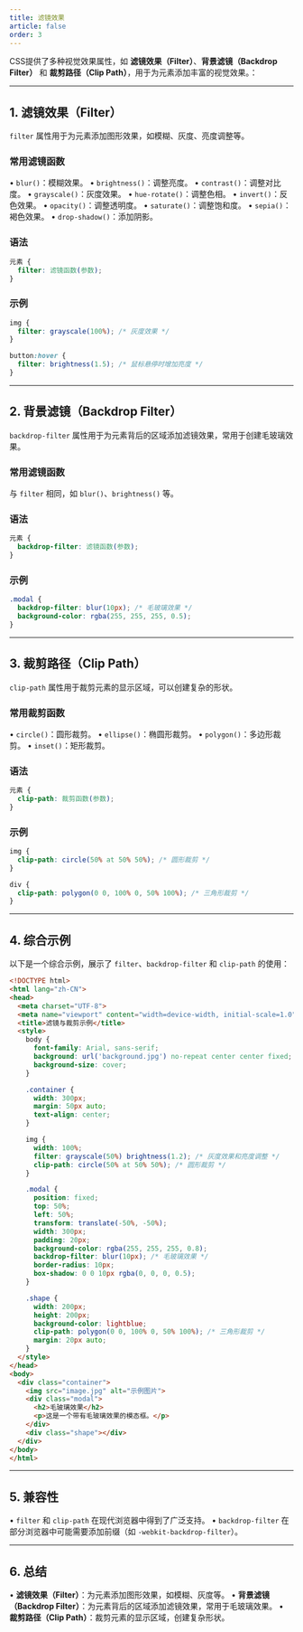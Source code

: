 ```yaml
---
title: 滤镜效果
article: false
order: 3
---
```


CSS提供了多种视觉效果属性，如 **滤镜效果（Filter）**、**背景滤镜（Backdrop Filter）** 和 **裁剪路径（Clip Path）**，用于为元素添加丰富的视觉效果。：

---

## **1. 滤镜效果（Filter）**
`filter` 属性用于为元素添加图形效果，如模糊、灰度、亮度调整等。

### 常用滤镜函数
• `blur()`：模糊效果。
• `brightness()`：调整亮度。
• `contrast()`：调整对比度。
• `grayscale()`：灰度效果。
• `hue-rotate()`：调整色相。
• `invert()`：反色效果。
• `opacity()`：调整透明度。
• `saturate()`：调整饱和度。
• `sepia()`：褐色效果。
• `drop-shadow()`：添加阴影。

### 语法
```css
元素 {
  filter: 滤镜函数(参数);
}
```

### 示例
```css
img {
  filter: grayscale(100%); /* 灰度效果 */
}

button:hover {
  filter: brightness(1.5); /* 鼠标悬停时增加亮度 */
}
```

---

## **2. 背景滤镜（Backdrop Filter）**
`backdrop-filter` 属性用于为元素背后的区域添加滤镜效果，常用于创建毛玻璃效果。

### 常用滤镜函数
与 `filter` 相同，如 `blur()`、`brightness()` 等。

### 语法
```css
元素 {
  backdrop-filter: 滤镜函数(参数);
}
```

### 示例
```css
.modal {
  backdrop-filter: blur(10px); /* 毛玻璃效果 */
  background-color: rgba(255, 255, 255, 0.5);
}
```

---

## **3. 裁剪路径（Clip Path）**
`clip-path` 属性用于裁剪元素的显示区域，可以创建复杂的形状。

### 常用裁剪函数
• `circle()`：圆形裁剪。
• `ellipse()`：椭圆形裁剪。
• `polygon()`：多边形裁剪。
• `inset()`：矩形裁剪。

### 语法
```css
元素 {
  clip-path: 裁剪函数(参数);
}
```

### 示例
```css
img {
  clip-path: circle(50% at 50% 50%); /* 圆形裁剪 */
}

div {
  clip-path: polygon(0 0, 100% 0, 50% 100%); /* 三角形裁剪 */
}
```

---

## **4. 综合示例**
以下是一个综合示例，展示了 `filter`、`backdrop-filter` 和 `clip-path` 的使用：

```html
<!DOCTYPE html>
<html lang="zh-CN">
<head>
  <meta charset="UTF-8">
  <meta name="viewport" content="width=device-width, initial-scale=1.0">
  <title>滤镜与裁剪示例</title>
  <style>
    body {
      font-family: Arial, sans-serif;
      background: url('background.jpg') no-repeat center center fixed;
      background-size: cover;
    }

    .container {
      width: 300px;
      margin: 50px auto;
      text-align: center;
    }

    img {
      width: 100%;
      filter: grayscale(50%) brightness(1.2); /* 灰度效果和亮度调整 */
      clip-path: circle(50% at 50% 50%); /* 圆形裁剪 */
    }

    .modal {
      position: fixed;
      top: 50%;
      left: 50%;
      transform: translate(-50%, -50%);
      width: 300px;
      padding: 20px;
      background-color: rgba(255, 255, 255, 0.8);
      backdrop-filter: blur(10px); /* 毛玻璃效果 */
      border-radius: 10px;
      box-shadow: 0 0 10px rgba(0, 0, 0, 0.5);
    }

    .shape {
      width: 200px;
      height: 200px;
      background-color: lightblue;
      clip-path: polygon(0 0, 100% 0, 50% 100%); /* 三角形裁剪 */
      margin: 20px auto;
    }
  </style>
</head>
<body>
  <div class="container">
    <img src="image.jpg" alt="示例图片">
    <div class="modal">
      <h2>毛玻璃效果</h2>
      <p>这是一个带有毛玻璃效果的模态框。</p>
    </div>
    <div class="shape"></div>
  </div>
</body>
</html>
```

---

## **5. 兼容性**
• `filter` 和 `clip-path` 在现代浏览器中得到了广泛支持。
• `backdrop-filter` 在部分浏览器中可能需要添加前缀（如 `-webkit-backdrop-filter`）。

---

## **6. 总结**
• **滤镜效果（Filter）**：为元素添加图形效果，如模糊、灰度等。
• **背景滤镜（Backdrop Filter）**：为元素背后的区域添加滤镜效果，常用于毛玻璃效果。
• **裁剪路径（Clip Path）**：裁剪元素的显示区域，创建复杂形状。
